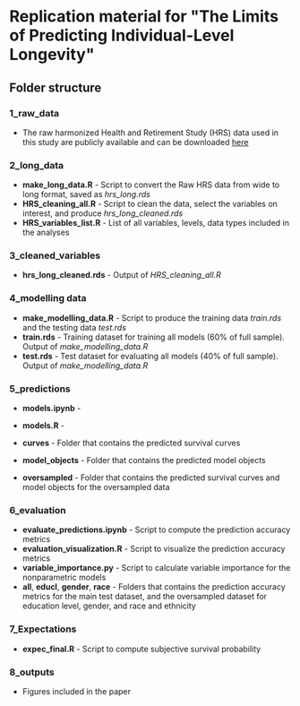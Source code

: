 # Replication material for "The Limits of Predicting Individual-Level Longevity" 

<!---
**Date of the last update**: 2023-05-16

## MPIDR Working Paper

**Title**: Predicting Individual-level Longevity with Statistical and Machine Learning Methods

**Authors**: Badolato, L., Decter-Frain, A. G., Irons, N., Miranda, M. L., Walk, E., Zhalieva, E., Alexander, M., Basellini, U., Zagheni, E.

**DOI**: [DOI:10.4054/MPIDR-WP-2023-008](https://www.demogr.mpg.de/en/publications_databases_6118/publications_1904/mpidr_working_papers/predicting_individual_level_longevity_with_statistical_and_machine_learning_methods_7613)

**Abstract**:
Individual-level mortality prediction is a fundamental challenge with implications for people and societies. Accurate longevity predictions improve life planning, targeting of high-risk individuals, and organization of social interventions, policies, and public spending. Demographers and actuaries have been primarily concerned with mortality modeling and prediction at a macro level, leveraging strong regularities in mortality rates over age, sex, space, and time. Besides clinical settings, individual-level mortality predictions have been largely overlooked and have remained a challenging task. We model and predict individual-level lifespan using data from the US Health and Retirement Study, a nationally representative longitudinal survey of people over 50 years of age. We estimate 12 statistical and machine learning survival analysis models using over 150 predictors measuring behavioral, biological, demographic, health, and social indicators. Extending previous research on inequalities in mortality and morbidity, we investigate inequalities in individual mortality prediction by gender, race and ethnicity, and education. Machine learning and traditional models report comparable accuracy and relatively high discriminative performance, particularly when including time-varying information (best mean Area Under the Curve = 0.87). However, the models and predictors used fail to account for a majority of lifespan heterogeneity at the individual level. We observe consistent inequalities in mortality predictability and risk discrimination, with lower prediction accuracy for men, non-Hispanic Blacks, and low-educated individuals. In addition, people in these groups show lower accuracy in their subjective predictions of their own lifespan. Finally, we see minimal variation in the top features across groups, with variables related to habits, health history, and finances being relevant predictors. Our results assess how well mortality can be predicted from representative surveys, providing baselines and guidance for future research across countries.
--->

## Folder structure

### 1_raw_data

  * The raw harmonized Health and Retirement Study (HRS) data used in this study are publicly available and can be downloaded [here](https://hrsdata.isr.umich.edu/data-products/gateway-harmonized-hrs#:~:text=These%20harmonized%20data%20sets%20allow,RAND%20HRS%20Longitudinal%20data%20file) 
   
### 2_long_data

  * **make_long_data.R** - Script to convert the Raw HRS data from wide to long format, saved as *hrs_long.rds*
  * **HRS_cleaning_all.R** - Script to clean the data, select the variables on interest, and produce *hrs_long_cleaned.rds*
  * **HRS_variables_list.R** - List of all variables, levels, data types included in the analyses
  
### 3_cleaned_variables

 * **hrs_long_cleaned.rds** - Output of *HRS_cleaning_all.R*
 
### 4_modelling data

  * **make_modelling_data.R** - Script to produce the training data *train.rds* and the testing data *test.rds*
  * **train.rds** - Training dataset for training all models (60% of full sample). Output of *make_modelling_data.R*
  * **test.rds** - Test dataset for evaluating all models (40% of full sample). Output of *make_modelling_data.R*
  
### 5_predictions

  * **models.ipynb** - 
  * **models.R** - 
    
  * **curves** - Folder that contains the predicted survival curves  
  * **model_objects** - Folder that contains the predicted model objects
  * **oversampled** - Folder that contains the predicted survival curves and model objects for the oversampled data
  
### 6_evaluation

  * **evaluate_predictions.ipynb** - Script to compute the prediction accuracy metrics 
  * **evaluation_visualization.R** - Script to visualize the prediction accuracy metrics 
  * **variable_importance.py** - Script to calculate variable importance for the nonparametric models
  * **all**, **educl**, **gender**, **race** - Folders that contains the prediction accuracy metrics for the main test dataset, and the oversampled dataset for education level, gender, and race and ethnicity
 
 ### 7_Expectations

  * **expec_final.R** - Script to compute subjective survival probability 
  
### 8_outputs

  * Figures included in the paper
    
